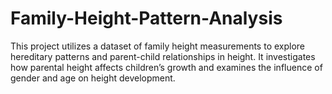 # Family-Height-Pattern-Analysis
This project utilizes a dataset of family height measurements to explore hereditary patterns and parent-child relationships in height. It investigates how parental height affects children’s growth and examines the influence of gender and age on height development.
